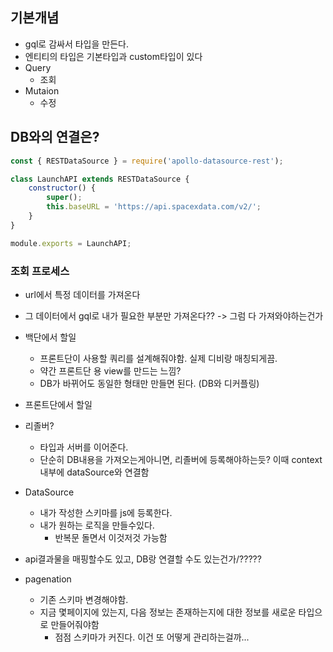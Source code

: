 
## 기본개념
- gql로 감싸서 타입을 만든다.
- 엔티티의 타입은 기본타입과 custom타입이 있다
- Query
	- 조회
- Mutaion
	- 수정

## DB와의 연결은?
```js
const { RESTDataSource } = require('apollo-datasource-rest');

class LaunchAPI extends RESTDataSource {
	constructor() {
		super();
		this.baseURL = 'https://api.spacexdata.com/v2/';
	}
}

module.exports = LaunchAPI;
```
### 조회 프로세스
- url에서 특정 데이터를 가져온다
- 그 데이터에서 gql로 내가 필요한 부분만 가져온다?? -> 그럼 다 가져와야하는건가

- 백단에서 할일
	- 프론트단이 사용할 쿼리를 설계해줘야함. 실제 디비랑 매칭되게끔.
	- 약간 프론트단 용 view를 만드는 느낌?
	- DB가 바뀌어도 동일한 형태만 만들면 된다. (DB와 디커플링)
- 프론트단에서 할일

- 리졸버?
	- 타입과 서버를 이어준다.
	- 단순히 DB내용을 가져오는게아니면, 리졸버에 등록해야하는듯? 이때 context내부에 dataSource와 연결함
- DataSource
	- 내가 작성한 스키마를 js에 등록한다.
	- 내가 원하는 로직을 만들수있다.
		- 반복문 돌면서 이것저것 가능함


- api결과물을 매핑할수도 있고, DB랑 연결할 수도 있는건가/?????

- pagenation
	- 기존 스키마 변경해야함.
	- 지금 몇페이지에 있는지, 다음 정보는 존재하는지에 대한 정보를 새로운 타입으로 만들어줘야함
		- 점점 스키마가 커진다. 이건 또 어떻게 관리하는걸까...